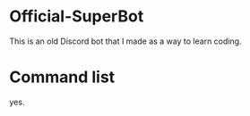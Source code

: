 # Official-SuperBot
This is an old Discord bot that I made as a way to learn coding.

# Command list
yes.

